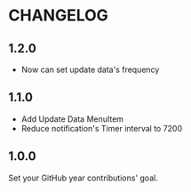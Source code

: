 # CHANGELOG

## 1.2.0

- Now can set update data's frequency

## 1.1.0

- Add Update Data MenuItem
- Reduce notification's Timer interval to 7200

## 1.0.0

Set your GitHub year contributions' goal.
